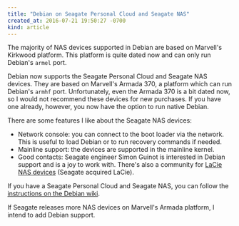```yaml
---
title: "Debian on Seagate Personal Cloud and Seagate NAS"
created_at: 2016-07-21 19:50:27 -0700
kind: article
---
```


The majority of NAS devices supported in Debian are based on Marvell's
Kirkwood platform.  This platform is quite dated now and can only run
Debian's `armel` port.

Debian now supports the Seagate Personal Cloud and Seagate NAS devices.
They are based on Marvell's Armada 370, a platform which can run
Debian's `armhf` port.  Unfortunately, even the Armada 370 is a bit
dated now, so I would not recommend these devices for new purchases.
If you have one already, however, you now have the option to run native
Debian.

There are some features I like about the Seagate NAS devices:

* Network console: you can connect to the boot loader via the network.
This is useful to load Debian or to run recovery commands if needed.
* Mainline support: the devices are supported in the mainline kernel.
* Good contacts: Seagate engineer Simon Guinot is interested in Debian
support and is a joy to work with.  There's also a community for [LaCie
NAS devices](http://lacie-nas.org/) (Seagate acquired LaCie).

If you have a Seagate Personal Cloud and Seagate NAS, you can follow the
[instructions on the Debian
wiki](https://wiki.debian.org/InstallingDebianOn/Seagate/PersonalCloud).

If Seagate releases more NAS devices on Marvell's Armada platform, I
intend to add Debian support.

